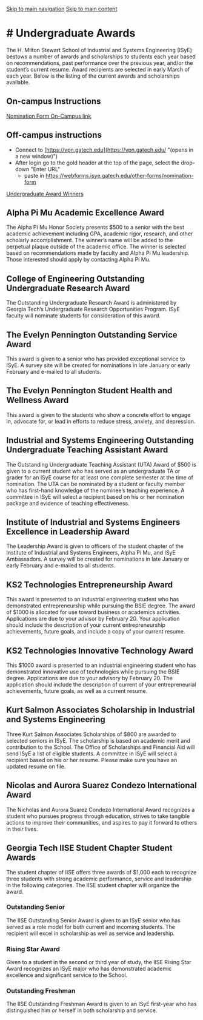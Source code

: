[Skip to main navigation](https://www.isye.gatech.edu/academics/undergraduate/current-students/undergraduate-awards#main-navigation) [Skip to main content](https://www.isye.gatech.edu/academics/undergraduate/current-students/undergraduate-awards#main-content)

# \# Undergraduate Awards

The H. Milton Stewart School of Industrial and Systems Engineering (ISyE) bestows a number of awards and scholarships to students each year based on recommendations, past performance over the previous year, and/or the student’s current resume. Award recipients are selected in early March of each year. Below is the listing of the current awards and scholarships available.

## On-campus Instructions

[Nomination Form On-Campus link](https://webforms.isye.gatech.edu/other-forms/nomination-form "(opens in a new window)")

## Off-campus instructions

- Connect to [https://vpn.gatech.edu](https://vpn.gatech.edu/ "(opens in a new window)")
- After login go to the gold header at the top of the page, select the drop-down "Enter URL"
  - paste in https://webforms.isye.gatech.edu/other-forms/nomination-form

[Undergraduate Award Winners](https://www.isye.gatech.edu/academics/undergraduate/current-students/undergraduate-awards/student-awards)

## Alpha Pi Mu Academic Excellence Award

The Alpha Pi Mu Honor Society presents $500 to a senior with the best academic achievement including GPA, academic rigor, research, and other scholarly accomplishment. The winner’s name will be added to the perpetual plaque outside of the academic office. The winner is selected based on recommendations made by faculty and Alpha Pi Mu leadership. Those interested should apply by contacting Alpha Pi Mu.

## College of Engineering Outstanding Undergraduate Research Award

The Outstanding Undergraduate Research Award is administered by Georgia Tech’s Undergraduate Research Opportunities Program. ISyE faculty will nominate students for consideration of this award.

## The Evelyn Pennington Outstanding Service Award

This award is given to a senior who has provided exceptional service to ISyE. A survey site will be created for nominations in late January or early February and e-mailed to all students.

## The Evelyn Pennington Student Health and Wellness Award

This award is given to the students who show a concrete effort to engage in, advocate for, or lead in efforts to reduce stress, anxiety, and depression.

## Industrial and Systems Engineering Outstanding Undergraduate Teaching Assistant Award

The Outstanding Undergraduate Teaching Assistant (UTA) Award of $500 is given to a current student who has served as an undergraduate TA or grader for an ISyE course for at least one complete semester at the time of nomination. The UTA can be nominated by a student or faculty member who has first-hand knowledge of the nominee’s teaching experience. A committee in ISyE will select a recipient based on his or her nomination package and evidence of teaching effectiveness.

## Institute of Industrial and Systems Engineers Excellence in Leadership Award

The Leadership Award is given to officers of the student chapter of the Institute of Industrial and Systems Engineers, Alpha Pi Mu, and ISyE Ambassadors. A survey will be created for nominations in late January or early February and e-mailed to all students.

## KS2 Technologies Entrepreneurship Award

This award is presented to an industrial engineering student who has demonstrated entrepreneurship while pursuing the BSIE degree. The award of $1000 is allocated for use toward business or academics activities. Applications are due to your advisor by February 20. Your application should include the description of your current entrepreneurship achievements, future goals, and include a copy of your current resume.

## KS2 Technologies Innovative Technology Award

This $1000 award is presented to an industrial engineering student who has demonstrated innovative use of technologies while pursuing the BSIE degree. Applications are due to your advisory by February 20. The application should include the description of current of your entrepreneurial achievements, future goals, as well as a current resume.

## Kurt Salmon Associates Scholarship in Industrial and Systems Engineering

Three Kurt Salmon Associates Scholarships of $800 are awarded to selected seniors in ISyE. The scholarship is based on academic merit and contribution to the School. The Office of Scholarships and Financial Aid will send ISyE a list of eligible students. A committee in ISyE will select a recipient based on his or her resume. Please make sure you have an updated resume on file.

## Nicolas and Aurora Suarez Condezo International Award

The Nicholas and Aurora Suarez Condezo International Award recognizes a student who pursues progress through education, strives to take tangible actions to improve their communities, and aspires to pay it forward to others in their lives.

## Georgia Tech IISE Student Chapter Student Awards

The student chapter of IISE offers three awards of $1,000 each to recognize three students with strong academic performance, service and leadership in the following categories. The IISE student chapter will organize the award.

### Outstanding Senior

The IISE Outstanding Senior Award is given to an ISyE senior who has served as a role model for both current and incoming students. The recipient will excel in scholarship as well as service and leadership.

### Rising Star Award

Given to a student in the second or third year of study, the IISE Rising Star Award recognizes an ISyE major who has demonstrated academic excellence and significant service to the School.

### Outstanding Freshman

The IISE Outstanding Freshman Award is given to an ISyE first-year who has distinguished him or herself in both scholarship and service.